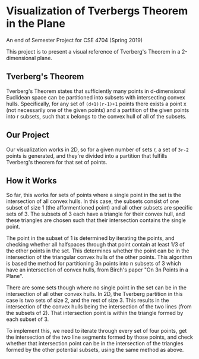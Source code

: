 # Visualization of Tverbergs Theorem in the Plane
An end of Semester Project for CSE 4704 (Spring 2019)

This project is to present a visual reference of Tverberg's Theorem in a 2-dimensional plane.

## Tverberg's Theorem
Tverberg's Theorem states that sufficiently many points in d-dimensional Euclidean space can be partitioned into subsets with intersecting convex hulls. Specifically, for any set of `(d+1)(r-1)+1`
points there exists a point x (not necessarily one of the given points) and a partition of the given points into r subsets, such that x belongs to the convex hull of all of the subsets.

## Our Project
Our visualization works in 2D, so for a given number of sets r, a set of `3r-2` points is generated, and they're divided into a partition that fulfills Tverberg's theorem for that set of points.

## How it Works
So far, this works for sets of points where a single point in the set is the intersection of all convex hulls. In this case, the subsets consist of one subset of size 1 (the afformentioned point) and all other subsets are specific sets of 3. The subsets of 3 each have a triangle for their convex hull, and these triangles are chosen such that their intersection contains the single point.

The point in the subset of 1 is determined by iterating the points, and checking whether all halfspaces through that point contain at least 1/3 of the other points in the set. This determines whether the point can be in the intersection of the triangular convex hulls of the other points. This algorithm is based the method for partitioning 3n points into n subsets of 3 which have an intersection of convex hulls, from Birch's paper "On 3n Points in a Plane".

There are some sets though where no single point in the set can be in the intersection of all other convex hulls. In 2D, the Tverberg partition in this case is two sets of size 2, and the rest of size 3. This results in the intersection of the convex hulls being the intersection of the two lines (from the subsets of 2). That intersection point is within the triangle formed by each subset of 3.

To implement this, we need to iterate through every set of four points, get the intersection of the two line segments formed by those points, and check whether that intersection point can be in the intersection of the triangles formed by the other potential subsets, using the same method as above.
